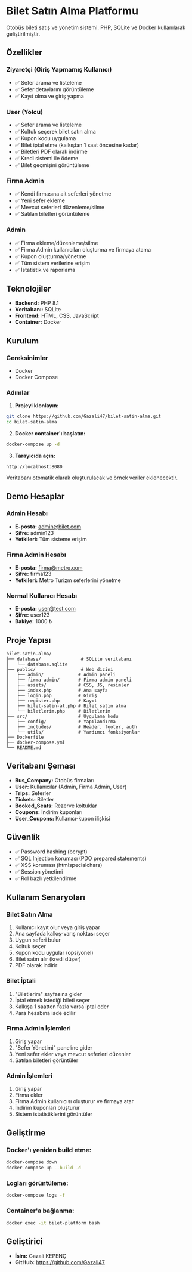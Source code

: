 #  Bilet Satın Alma Platformu

Otobüs bileti satış ve yönetim sistemi. PHP, SQLite ve Docker kullanılarak geliştirilmiştir.

##  Özellikler

### Ziyaretçi (Giriş Yapmamış Kullanıcı)
- ✅ Sefer arama ve listeleme
- ✅ Sefer detaylarını görüntüleme
- ✅ Kayıt olma ve giriş yapma

### User (Yolcu)
- ✅ Sefer arama ve listeleme
- ✅ Koltuk seçerek bilet satın alma
- ✅ Kupon kodu uygulama
- ✅ Bilet iptal etme (kalkıştan 1 saat öncesine kadar)
- ✅ Biletleri PDF olarak indirme
- ✅ Kredi sistemi ile ödeme
- ✅ Bilet geçmişini görüntüleme

### Firma Admin
- ✅ Kendi firmasına ait seferleri yönetme
- ✅ Yeni sefer ekleme
- ✅ Mevcut seferleri düzenleme/silme
- ✅ Satılan biletleri görüntüleme

### Admin
- ✅ Firma ekleme/düzenleme/silme
- ✅ Firma Admin kullanıcıları oluşturma ve firmaya atama
- ✅ Kupon oluşturma/yönetme
- ✅ Tüm sistem verilerine erişim
- ✅ İstatistik ve raporlama

##  Teknolojiler

- **Backend:** PHP 8.1
- **Veritabanı:** SQLite
- **Frontend:** HTML, CSS, JavaScript
- **Container:** Docker

##  Kurulum

### Gereksinimler
- Docker
- Docker Compose

### Adımlar

1. **Projeyi klonlayın:**
```bash
git clone https://github.com/Gazali47/bilet-satin-alma.git
cd bilet-satin-alma
```

2. **Docker container'ı başlatın:**
```bash
docker-compose up -d
```

3. **Tarayıcıda açın:**
```
http://localhost:8080
```

Veritabanı otomatik olarak oluşturulacak ve örnek veriler eklenecektir.

##  Demo Hesaplar

### Admin Hesabı
- **E-posta:** admin@bilet.com
- **Şifre:** admin123
- **Yetkileri:** Tüm sisteme erişim

### Firma Admin Hesabı
- **E-posta:** firma@metro.com
- **Şifre:** firma123
- **Yetkileri:** Metro Turizm seferlerini yönetme

### Normal Kullanıcı Hesabı
- **E-posta:** user@test.com
- **Şifre:** user123
- **Bakiye:** 1000 ₺

##  Proje Yapısı

```
bilet-satin-alma/
├── database/               # SQLite veritabanı
│   └── database.sqlite
├── public/                 # Web dizini
│   ├── admin/             # Admin paneli
│   ├── firma-admin/       # Firma admin paneli
│   ├── assets/            # CSS, JS, resimler
│   ├── index.php          # Ana sayfa
│   ├── login.php          # Giriş
│   ├── register.php       # Kayıt
│   ├── bilet-satin-al.php # Bilet satın alma
│   └── biletlerim.php     # Biletlerim
├── src/                   # Uygulama kodu
│   ├── config/            # Yapılandırma
│   ├── includes/          # Header, footer, auth
│   └── utils/             # Yardımcı fonksiyonlar
├── Dockerfile
├── docker-compose.yml
└── README.md
```

##  Veritabanı Şeması

- **Bus_Company:** Otobüs firmaları
- **User:** Kullanıcılar (Admin, Firma Admin, User)
- **Trips:** Seferler
- **Tickets:** Biletler
- **Booked_Seats:** Rezerve koltuklar
- **Coupons:** İndirim kuponları
- **User_Coupons:** Kullanıcı-kupon ilişkisi

##  Güvenlik

- ✅ Password hashing (bcrypt)
- ✅ SQL Injection koruması (PDO prepared statements)
- ✅ XSS koruması (htmlspecialchars)
- ✅ Session yönetimi
- ✅ Rol bazlı yetkilendirme

##  Kullanım Senaryoları

### Bilet Satın Alma
1. Kullanıcı kayıt olur veya giriş yapar
2. Ana sayfada kalkış-varış noktası seçer
3. Uygun seferi bulur
4. Koltuk seçer
5. Kupon kodu uygular (opsiyonel)
6. Bilet satın alır (kredi düşer)
7. PDF olarak indirir

### Bilet İptali
1. "Biletlerim" sayfasına gider
2. İptal etmek istediği bileti seçer
3. Kalkışa 1 saatten fazla varsa iptal eder
4. Para hesabına iade edilir

### Firma Admin İşlemleri
1. Giriş yapar
2. "Sefer Yönetimi" paneline gider
3. Yeni sefer ekler veya mevcut seferleri düzenler
4. Satılan biletleri görüntüler

### Admin İşlemleri
1. Giriş yapar
2. Firma ekler
3. Firma Admin kullanıcısı oluşturur ve firmaya atar
4. İndirim kuponları oluşturur
5. Sistem istatistiklerini görüntüler

##  Geliştirme

### Docker'ı yeniden build etme:
```bash
docker-compose down
docker-compose up --build -d
```

### Logları görüntüleme:
```bash
docker-compose logs -f
```

### Container'a bağlanma:
```bash
docker exec -it bilet-platform bash
```

##  Geliştirici

- **İsim:** Gazali KEPENÇ
- **GitHub:** https://github.com/Gazali47
